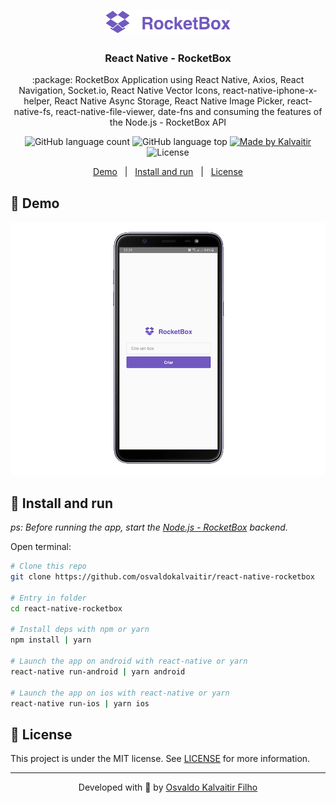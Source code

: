 <h1 align="center">
    <img src="/.github/assets/logo.svg"
    width="200px"
    alt="Logo" />
</h1>

<h3 align="center">
  React Native - RocketBox
</h3>

<p align="center">
  :package: RocketBox Application using React Native, Axios, React Navigation, Socket.io, React Native Vector Icons, react-native-iphone-x-helper, React Native Async Storage, React Native Image Picker, react-native-fs, react-native-file-viewer, date-fns and consuming the features of the Node.js - RocketBox API
</p>

<p align="center">
  <img alt="GitHub language count" src="https://img.shields.io/github/languages/count/osvaldokalvaitir/react-native-rocketbox.svg?color=00A83A">

  <img alt="GitHub language top" src="https://img.shields.io/github/languages/top/osvaldokalvaitir/react-native-rocketbox.svg?color=00A83A">

  <a href="https://kalvaitir.com/">
    <img alt="Made by Kalvaitir" src="https://img.shields.io/badge/made%20by-Kalvaitir-00A83A">
  </a>

  <img alt="License" src="https://img.shields.io/badge/license-MIT-00A83A">
</p>

<p align="center">
  <a href="#iphone-demo">Demo</a>&nbsp;&nbsp;&nbsp;|&nbsp;&nbsp;&nbsp;<a href="#wrench-install-and-run">Install and run</a>&nbsp;&nbsp;&nbsp;|&nbsp;&nbsp;&nbsp;<a href="#memo-license">License</a>
</p>

## :iphone: Demo

![Demo](/.github/assets/demo.gif)

## :wrench: Install and run

_ps: Before running the app, start the [Node.js - RocketBox](https://github.com/osvaldokalvaitir/nodejs-rocketbox) backend._

Open terminal:

```sh
# Clone this repo
git clone https://github.com/osvaldokalvaitir/react-native-rocketbox

# Entry in folder
cd react-native-rocketbox

# Install deps with npm or yarn
npm install | yarn

# Launch the app on android with react-native or yarn
react-native run-android | yarn android

# Launch the app on ios with react-native or yarn
react-native run-ios | yarn ios
```

## :memo: License

This project is under the MIT license. See [LICENSE](/LICENSE) for more information.

---

<p align="center">
Developed with 💚 by <a href="https://www.linkedin.com/in/osvaldokalvaitir">Osvaldo Kalvaitir Filho</a>
</p>
